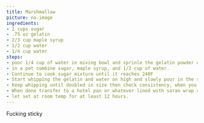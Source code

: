 ```yaml
---
title: Marshmallow
picture: no-image
ingredients:
- 2 cups sugar
- .75 oz gelatin
- 2/3 cup maple syrup
- 1/2 cup water
- 1/4 cup water
steps:
- poor 1/4 cup of water in mixing bowl and sprinle the gelatin powder on top, set aside.
- in a pot combine sugar, maple syrup, and 1/2 cup of water. 
- Continue to cook sugar mixture until it reaches 240F
- Start whipping the gelatin and water on high and slowly pour in the sugar mixture
- Keep whipping until doubled in size then check consistency, when you raise the whisk out of the bowl and the mixture falls back into the bowl, you want it to stay piled up before it slowly sinks into the mixture.
- When done transfer to a hotel pan or whatever lined with saran wrap covered in icing sugar or cornstarch to avoid sticking.
- let set at room temp for at least 12 hours.
---
```


Fucking sticky